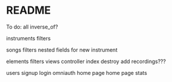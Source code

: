 # README

To do:
all
  inverse_of?

instruments
  filters

songs
  filters
  nested fields for new instrument

elements
    filters
    views
    controller
      index
      destroy
    add recordings???





users
    signup
    login
    omniauth
    home page
    home page stats
